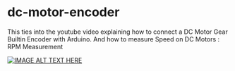 # dc-motor-encoder
This ties into the youtube video explaining how to connect a DC Motor Gear Builtin Encoder with Arduino. 
And how to measure Speed on DC Motors : RPM Measurement

[![IMAGE ALT TEXT HERE](https://img.youtube.com/vi/URPIO19vH0M/0.jpg)](https://youtu.be/URPIO19vH0M)



